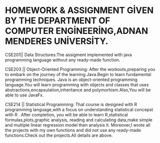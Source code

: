 # HOMEWORK & ASSIGNMENT GİVEN BY THE DEPARTMENT OF COMPUTER ENGİNEERİNG,ADNAN MENDERES UNİVERSİTY.

CSE201|| Data Structures:The assigment implemented with java programming language without any ready-made function.

CSE203 || Object-Oriented Programming: After the workouts,preparing you to embark on the journey of the learning Java.Begin to learn fundamental  programming techniques. Java is an object-oriented programming language.You will learn programming with objects and classes that uses abstractions,encapsulation,inheritance and polymorhism.Also,You will be able to use JavaFx.

CSE214 || Statistical Programming: That course is designed with R programming language,with a focus on understanding statistical concepst with R . After completion, you will be able to learn R,statistical formulas,plots,graphic analysis, reading and calculating data,make simple and multiple linear regression model  then analysis it. Moreover,I wrote all the projects with my own functions and did not use any ready-made functions.Check out the projects.All details are above.
